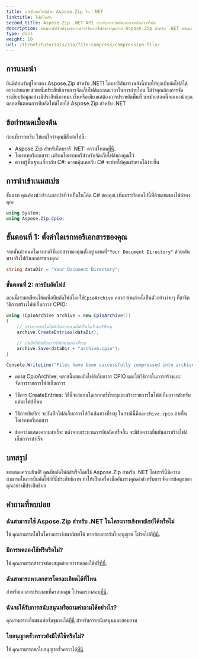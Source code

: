 ```yaml
---
title: การบีบอัดไฟล์ด้วย Aspose.Zip ใน .NET
linktitle: ไฟล์บีบอัด
second_title: Aspose.Zip .NET API สำหรับการบีบอัดและการเก็บถาวรไฟล์
description: ค้นพบวิธีปรับปรุงกระบวนการจัดการไฟล์ของคุณด้วย Aspose.Zip สำหรับ .NET คำแนะนำโดยละเอียดนี้จะแนะนำคุณเกี่ยวกับขั้นตอนการบีบอัดไฟล์
type: docs
weight: 10
url: /th/net/tutorials/zip/file-compress/compression-file/
---
```

## การแนะนำ

ยินดีต้อนรับสู่โลกของ Aspose.Zip สำหรับ .NET! ไลบรารีอันทรงพลังนี้ช่วยให้คุณบีบอัดไฟล์ได้อย่างง่ายดาย ช่วยเพิ่มประสิทธิภาพการจัดเก็บไฟล์และลดเวลาในการถ่ายโอน ไม่ว่าคุณต้องการจัดระเบียบข้อมูลอย่างมีประสิทธิภาพมากขึ้นหรือเพียงแค่ต้องการประหยัดพื้นที่ บทช่วยสอนนี้จะแนะนำคุณตลอดขั้นตอนการบีบอัดไฟล์โดยใช้ Aspose.Zip สำหรับ .NET

## ข้อกำหนดเบื้องต้น

ก่อนที่เราจะเริ่ม ให้แน่ใจว่าคุณมีสิ่งต่อไปนี้:

-  Aspose.Zip สำหรับไลบรารี .NET: ดาวน์โหลด[ที่นี่](https://releases.aspose.com/zip/net/).
- ไดเรกทอรีเอกสาร: เตรียมไดเรกทอรีสำหรับจัดเก็บไฟล์ของคุณไว้
- ความรู้พื้นฐานเกี่ยวกับ C#: ความคุ้นเคยกับ C# จะช่วยให้คุณทำตามได้ง่ายขึ้น

## การนำเข้าเนมสเปซ

ขั้นแรก คุณต้องนำเข้าเนมสเปซที่จำเป็นในโค้ด C# ของคุณ เพิ่มบรรทัดต่อไปนี้ที่ด้านบนของไฟล์ของคุณ:

```csharp
using System;
using Aspose.Zip.Cpio;
```

## ขั้นตอนที่ 1: ตั้งค่าไดเรกทอรีเอกสารของคุณ

จากนั้นกำหนดไดเรกทอรีที่เอกสารของคุณตั้งอยู่ แทนที่`"Your Document Directory"` ด้วยเส้นทางจริงไปยังเอกสารของคุณ:

```csharp
string dataDir = "Your Document Directory";
```

### ขั้นตอนที่ 2: การบีบอัดไฟล์

 ตอนนี้เรามาเขียนโค้ดเพื่อบีบอัดไฟล์โดยใช้`CpioArchive` คลาส ด้านล่างนี้เป็นตัวอย่างง่ายๆ ที่สาธิตวิธีการสร้างไฟล์เก็บถาวร CPIO:

```csharp
using (CpioArchive archive = new CpioArchive())
{
    // สร้างรายการในไฟล์เก็บถาวรตามไฟล์ในไดเร็กทอรีที่ระบุ
    archive.CreateEntries(dataDir);
    
    // บันทึกไฟล์เก็บถาวรไปยังตำแหน่งที่ระบุ
    archive.Save(dataDir + "archive.cpio");
}

Console.WriteLine("Files have been successfully compressed into archive.cpio!");
```

- คลาส CpioArchive: คลาสนี้แสดงถึงไฟล์เก็บถาวร CPIO และให้วิธีการในการสร้างและจัดการรายการไฟล์เก็บถาวร
  
- วิธีการ CreateEntries: วิธีนี้จะสแกนไดเรกทอรีที่ระบุและสร้างรายการในไฟล์เก็บถาวรสำหรับแต่ละไฟล์ที่พบ
  
-  วิธีการบันทึก: จะบันทึกไฟล์เก็บถาวรไปยังเส้นทางที่ระบุ ในกรณีนี้คือ`archive.cpio` ภายในไดเรกทอรีเอกสาร
  
- ข้อความแสดงความสำเร็จ: หลังจากกระบวนการบีบอัดเสร็จสิ้น จะมีข้อความยืนยันการสร้างไฟล์เก็บถาวรสำเร็จ

## บทสรุป

ขอแสดงความยินดี! คุณบีบอัดไฟล์สำเร็จโดยใช้ Aspose.Zip สำหรับ .NET ไลบรารีนี้มีความสามารถในการบีบอัดไฟล์ที่มีประสิทธิภาพ ทำให้เป็นเครื่องมืออันทรงคุณค่าสำหรับการจัดการข้อมูลของคุณอย่างมีประสิทธิผล

## คำถามที่พบบ่อย

### ฉันสามารถใช้ Aspose.Zip สำหรับ .NET ในโครงการเชิงพาณิชย์ได้หรือไม่
 ใช่ คุณสามารถใช้ในโครงการเชิงพาณิชย์ได้ หากต้องการรับใบอนุญาต โปรดไปที่[ที่นี่](https://purchase.conholdate.com/buy).

### มีการทดลองใช้ฟรีหรือไม่?
 ใช่ คุณสามารถสำรวจห้องสมุดด้วยการทดลองใช้ฟรี[ที่นี่](https://releases.aspose.com/).

### ฉันสามารถหาเอกสารโดยละเอียดได้ที่ไหน
 สำหรับเอกสารประกอบที่ครอบคลุม โปรดตรวจสอบ[ที่นี่](https://reference.aspose.com/zip/net/).

### ฉันจะได้รับการสนับสนุนหรือถามคำถามได้อย่างไร?
 คุณสามารถเยี่ยมชมฟอรั่มชุมชนได้[ที่นี่](https://forum.aspose.com/c/zip/37) สำหรับการสนับสนุนและสอบถาม

### ใบอนุญาตชั่วคราวยังมีให้ใช้หรือไม่?
 ใช่ คุณสามารถขอใบอนุญาตชั่วคราวได้[ที่นี่](https://purchase.conholdate.com/temporary-license/).